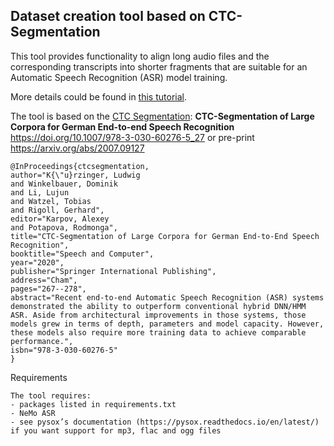 Dataset creation tool based on CTC-Segmentation
-----------------------------------------------

This tool provides functionality to align long audio files and the corresponding transcripts into shorter fragments
that are suitable for an Automatic Speech Recognition (ASR) model training.

More details could be found in [this tutorial](https://github.com/NVIDIA/NeMo/blob/main/tutorials/tools/CTC_Segmentation_Tutorial.ipynb).

The tool is based on the [CTC Segmentation](https://github.com/lumaku/ctc-segmentation):
**CTC-Segmentation of Large Corpora for German End-to-end Speech Recognition**
https://doi.org/10.1007/978-3-030-60276-5_27 or pre-print https://arxiv.org/abs/2007.09127

```
@InProceedings{ctcsegmentation,
author="K{\"u}rzinger, Ludwig
and Winkelbauer, Dominik
and Li, Lujun
and Watzel, Tobias
and Rigoll, Gerhard",
editor="Karpov, Alexey
and Potapova, Rodmonga",
title="CTC-Segmentation of Large Corpora for German End-to-End Speech Recognition",
booktitle="Speech and Computer",
year="2020",
publisher="Springer International Publishing",
address="Cham",
pages="267--278",
abstract="Recent end-to-end Automatic Speech Recognition (ASR) systems demonstrated the ability to outperform conventional hybrid DNN/HMM ASR. Aside from architectural improvements in those systems, those models grew in terms of depth, parameters and model capacity. However, these models also require more training data to achieve comparable performance.",
isbn="978-3-030-60276-5"
}
```
Requirements
~~~~~~~~~~~~
The tool requires:
- packages listed in requirements.txt
- NeMo ASR
- see pysox’s documentation (https://pysox.readthedocs.io/en/latest/) if you want support for mp3, flac and ogg files
